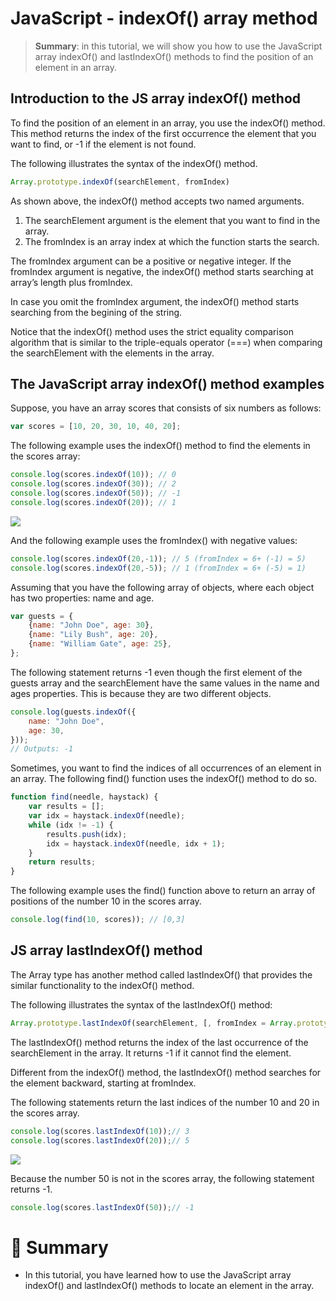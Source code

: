 # JavaScript - indexOf() array method

> __Summary__: in this tutorial, we will show you how to use the JavaScript array indexOf() and lastIndexOf() methods to find the position of an element in an array.

## Introduction to the JS array indexOf() method

To find the position of an element in an array, you use the indexOf() method. This method returns the index of the first occurrence the element that you want to find, or -1 if the element is not found.

The following illustrates the syntax of the indexOf() method.

```js
Array.prototype.indexOf(searchElement, fromIndex)
```

As shown above, the indexOf() method accepts two named arguments.

1. The searchElement argument is the element that you want to find in the array.
2. The fromIndex is an array index at which the function starts the search.

The fromIndex argument can be a positive or negative integer. If the fromIndex argument is negative, the indexOf() method starts searching at array’s length plus fromIndex.

In case you omit the fromIndex argument, the indexOf() method starts searching from the begining of the string.

Notice that the indexOf() method uses the strict equality comparison algorithm that is similar to the triple-equals operator (===) when comparing the searchElement with the elements in the array.

## The JavaScript array indexOf() method examples

Suppose, you have an array scores that consists of six numbers as follows:

```js
var scores = [10, 20, 30, 10, 40, 20];
```

The following example uses the indexOf() method to find the elements in the scores array:

```js
console.log(scores.indexOf(10)); // 0
console.log(scores.indexOf(30)); // 2
console.log(scores.indexOf(50)); // -1
console.log(scores.indexOf(20)); // 1
```

<img src="https://www.javascripttutorial.net/wp-content/uploads/2016/08/JavaScript-Array-Find-indexOf-Method-Example.png">

And the following example uses the fromIndex() with negative values:

```js
console.log(scores.indexOf(20,-1)); // 5 (fromIndex = 6+ (-1) = 5)
console.log(scores.indexOf(20,-5)); // 1 (fromIndex = 6+ (-5) = 1)
```

Assuming that you have the following array of objects, where each object has two properties: name and age.

```js
var guests = {
    {name: "John Doe", age: 30},
    {name: "Lily Bush", age: 20},
    {name: "William Gate", age: 25},
};
```

The following statement returns -1 even though the first element of the guests array and the searchElement have the same values in the name and ages properties. This is because they are two different objects.

```js
console.log(guests.indexOf({
    name: "John Doe",
    age: 30,
}));
// Outputs: -1
```

Sometimes, you want to find the indices of all occurrences of an element in an array. The following find() function uses the indexOf() method to do so.

```js
function find(needle, haystack) {
    var results = [];
    var idx = haystack.indexOf(needle);
    while (idx != -1) {
        results.push(idx);
        idx = haystack.indexOf(needle, idx + 1);
    }
    return results;
}
```

The following example uses the find() function above to return an array of positions of the number 10 in the scores array.

```js
console.log(find(10, scores)); // [0,3]
```

## JS array lastIndexOf() method

The Array type has another method called lastIndexOf() that provides the similar functionality to the indexOf() method.

The following illustrates the syntax of the lastIndexOf() method:

```js
Array.prototype.lastIndexOf(searchElement, [, fromIndex = Array.prototype.length - 1]);
```

The lastIndexOf() method returns the index of the last occurrence of the searchElement in the array. It returns -1 if it cannot find the element.

Different from the indexOf() method, the lastIndexOf() method searches for the element backward, starting at fromIndex.

The following statements return the last indices of the number 10 and 20 in the scores array.

```js
console.log(scores.lastIndexOf(10));// 3
console.log(scores.lastIndexOf(20));// 5
```

<img src="https://www.javascripttutorial.net/wp-content/uploads/2016/08/JavaScript-Array-Find-lastIndexOf-Method-Example.png">

Because the number 50 is not in the scores array, the following statement returns -1.

```js
console.log(scores.lastIndexOf(50));// -1
```

# :memo: Summary

- In this tutorial, you have learned how to use the JavaScript array indexOf() and lastIndexOf() methods to locate an element in the array.
